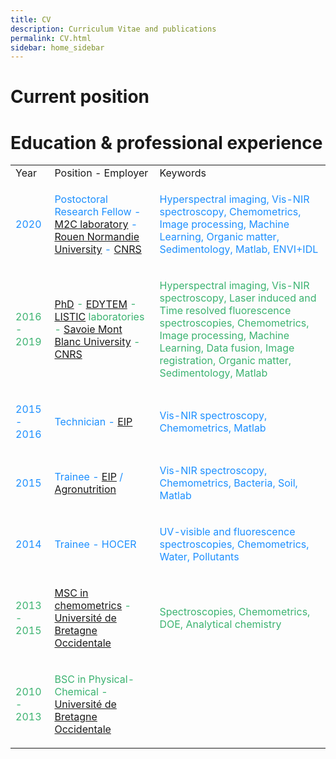 ```yaml
---
title: CV
description: Curriculum Vitae and publications
permalink: CV.html
sidebar: home_sidebar
---
```


# Current position

# Education & professional experience

<table style="width:100%">
  <tr>
    <td>Year</td>
    <td>Position - Employer</td>
    <td>Keywords</td>
  </tr>
  <tr>
    <td><p style="color:DodgerBlue;">2020</p></td>
    <td><p style="color:DodgerBlue;">Postoctoral Research Fellow - <a href="https://www.unicaen.fr/m2c/">M2C laboratory</a> - <a href="https://www.univ-rouen.fr/">Rouen Normandie University</a> - <a href="http://www.cnrs.fr/fr/page-daccueil">CNRS</a></p></td>
    <td><p style="color:DodgerBlue;">Hyperspectral imaging, Vis-NIR spectroscopy, Chemometrics, Image processing, Machine Learning, Organic matter, Sedimentology, Matlab, ENVI+IDL</p></td>
  </tr>
  <tr>
    <td><p style="color:MediumSeaGreen;">2016 - 2019</p></td>
    <td><p style="color:MediumSeaGreen;"><a href="http://www.theses.fr/s188783">PhD</a> - <a href="http://edytem.cnrs.fr/">EDYTEM</a> - <a href="https://www.listic.univ-smb.fr/">LISTIC</a> laboratories - <a href="https://www.univ-smb.fr/">Savoie Mont Blanc University</a> - <a href="http://www.cnrs.fr/fr/page-daccueil">CNRS</a></p></td>
    <td><p style="color:MediumSeaGreen;">Hyperspectral imaging, Vis-NIR spectroscopy, Laser induced and Time resolved fluorescence spectroscopies, Chemometrics, Image processing, Machine Learning, Data fusion, Image registration, Organic matter, Sedimentology, Matlab</p></td>
  </tr>
  <tr>
    <td><p style="color:DodgerBlue;">2015 - 2016</p></td>
    <td><p style="color:DodgerBlue;">Technician - <a href="www.purpan.fr">EIP</a></p></td>
    <td><p style="color:DodgerBlue;">Vis-NIR spectroscopy, Chemometrics, Matlab</p></td>
  </tr>
  <tr>
    <td><p style="color:DodgerBlue;">2015</p></td>
    <td><p style="color:DodgerBlue;">Trainee - <a href="www.purpan.fr">EIP</a> / <a href="https://www.agronutrition.com/fr">Agronutrition</a></p></td>
    <td><p style="color:DodgerBlue;">Vis-NIR spectroscopy, Chemometrics, Bacteria, Soil, Matlab</p></td>
  </tr>
  <tr>
    <td><p style="color:DodgerBlue;">2014</p></td>
    <td><p style="color:DodgerBlue;">Trainee - HOCER</p></td>
    <td><p style="color:DodgerBlue;">UV-visible and fluorescence spectroscopies, Chemometrics, Water, Pollutants</p></td>
  </tr>
  <tr>
    <td><p style="color:MediumSeaGreen;">2013 - 2015</p></td>
    <td><p style="color:MediumSeaGreen;"><a href="https://www.univ-brest.fr/departement-chimie/menu/FORMATIONS/Masters_/Parcours--CACQ-OPEx-">MSC in chemometrics</a> - <a href="https://www.univ-brest.fr/">Université de Bretagne Occidentale</a></p></td>
    <td><p style="color:MediumSeaGreen;">Spectroscopies, Chemometrics, DOE, Analytical chemistry</p></td>
  </tr>
  <tr>
    <td><p style="color:MediumSeaGreen;">2010 - 2013</p></td>
    <td><p style="color:MediumSeaGreen;">BSC in Physical-Chemical - <a href="https://www.univ-brest.fr/">Université de Bretagne Occidentale</a></p></td>
  </tr>
</table>